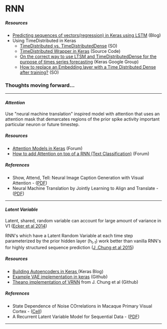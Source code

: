 # RNN

##### Resources
- [Predicting sequences of vectors(regression) in Keras using LSTM](http://danielhnyk.cz/predicting-sequences-vectors-keras-using-rnn-lstm/) (Blog)
- Using TimeDistributed in Keras
    - [TimeDistributed vs. TimeDistributedDense](http://stackoverflow.com/questions/42398645/timedistributed-vs-timedistributeddense-keras) (SO)
    - [TimeDistributed Wrapper in Keras](https://github.com/fchollet/keras/blob/master/keras/layers/wrappers.py#L45) (Source Code)
    - [On the correct way to use LTSM and TimeDistributedDense for the purpose of times series forecasting](https://groups.google.com/forum/#!topic/keras-users/RY2kJnr-mwk) (Keras Google Group)
    - [How to replace an Embedding layer with a Time Distributed Dense after training?](http://stackoverflow.com/questions/39532572/how-to-replace-an-embedding-layer-with-a-time-distributed-dense-after-training) (SO)
### Thoughts moving forward...
---


#### _Attention_
Use "neural machine translation" inspired model with attention that uses an attention mask that demarcates regions of the prior spike activity important particular neuron or future timestep.

##### Resources
- [Attention Models in Keras](https://github.com/fchollet/keras/issues/2067) (Forum)
- [How to add Attention on top of a RNN (Text Classification)](https://github.com/fchollet/keras/issues/4962) (Forum)

##### References
- Show, Attend, Tell: Neural Image Caption Generation with Visual Attention - ([PDF](https://arxiv.org/pdf/1502.03044))
- Neural Machine Translation by Jointly Learning to Align and Translate - ([PDF](https://arxiv.org/pdf/1409.0473))

---


#### _Latent Variable_
Latent, shared, random variable can account for large amount of variance in V1 ([Ecker et al 2014](http://www.cell.com/neuron/abstract/S0896-6273(14)00104-4))

RNN's which have a Latent Random Variable at each time step parameterized by the prior hidden layer (h<sub>t-1</sub>) work better than vanilla RNN's for highly structured sequence prediction ([J .Chung et al 2015](https://arxiv.org/abs/1506.02216))


##### Resources
- [ Building Autoencoders in Keras ](https://blog.keras.io/building-autoencoders-in-keras.html) (Keras Blog)
- [Example VAE implementation in keras](https://github.com/fchollet/keras/blob/master/examples/variational_autoencoder.py) (Github)
- [Theano implementation of VRNN](https://github.com/jych/nips2015_vrnn) from J. Chung et al (Github)

##### References
- State Dependence of Noise COrrelations in Macaque Primary Visual Cortex - ([Cell](http://www.cell.com/neuron/abstract/S0896-6273(14)00104-4))
- A Recurrent Latent Variable Model for Sequential Data - ([PDF](https://arxiv.org/pdf/1506.02216))
---
